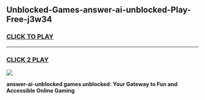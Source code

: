 
## Unblocked-Games-answer-ai-unblocked-Play-Free-j3w34
<h3>
<a href="https://premium76.site?title=answer-ai-unblocked&ref=18A1">CLICK TO PLAY</a></h3>
<hr>

<h3>
<a href="https://premium76.site?title=answer-ai-unblocked&ref=18A1">CLICK 2 PLAY</a>
  
</h3>

<a href="https://premium76.site?title=answer-ai-unblocked&ref=18A1"><img src="https://clearcache.store/games.png"></a>


**answer-ai-unblocked games unblocked: Your Gateway to Fun and Accessible Online Gaming**
